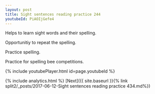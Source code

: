 ```yaml
---
layout: post
title: Sight sentences reading practice 244
youtubeId: PiAOIjGefe4
---
```

 
 
Helps to learn sight words and their spelling.

Opportunitiy to repeat the spelling. 

Practice spelling. 
 
Practice for spelling bee competitions. 
 
{% include youtubePlayer.html id=page.youtubeId %}
 
 
{% include analytics.html %} 
[Next]({{ site.baseurl }}{% link  split2/_posts/2017-06-12-Sight sentences reading practice 434.md%})
 
